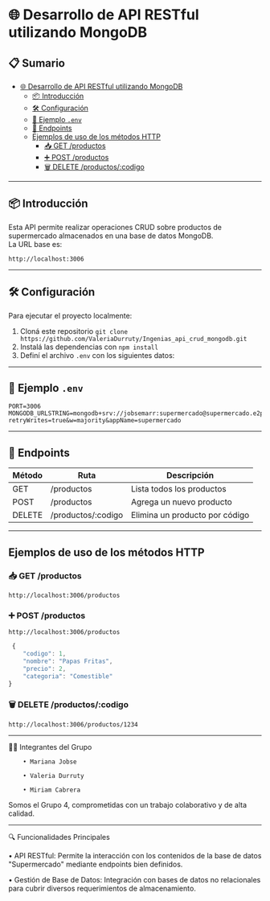 # 🌐 Desarrollo de API RESTful utilizando MongoDB

## 📋 Sumario

- [🌐 Desarrollo de API RESTful utilizando MongoDB](#-desarrollo-de-api-restful-utilizando-mongodb)
  - [📦 Introducción](#-introducción)
  - [🛠️ Configuración](#️-configuración)
  - [📁 Ejemplo `.env`](#-ejemplo-env)
  - [🔗 Endpoints](#-endpoints)
  - [Ejemplos de uso de los métodos HTTP](#ejemplos-de-uso-de-los-métodos-http)
    - [📥 GET /productos](#-get-productos)
    - [➕ POST /productos](#-post-productos)
    - [🗑️ DELETE /productos/:codigo](#️-delete-productoscodigo)

---

## 📦 Introducción

Esta API permite realizar operaciones CRUD sobre productos de supermercado almacenados en una base de datos MongoDB.  
La URL base es:

```
http://localhost:3006
```

---

## 🛠️ Configuración

Para ejecutar el proyecto localmente:

1. Cloná este repositorio `git clone https://github.com/ValeriaDurruty/Ingenias_api_crud_mongodb.git`
2. Instalá las dependencias con `npm install`
3. Definí el archivo `.env` con los siguientes datos:

---

## 📁 Ejemplo `.env`

```env
PORT=3006
MONGODB_URLSTRING=mongodb+srv://jobsemarr:supermercado@supermercado.e2pucdi.mongodb.net/?retryWrites=true&w=majority&appName=supermercado
```

---

## 🔗 Endpoints

| Método | Ruta               | Descripción                    |
| ------ | ------------------ | ------------------------------ |
| GET    | /productos         | Lista todos los productos      |
| POST   | /productos         | Agrega un nuevo producto       |
| DELETE | /productos/:codigo | Elimina un producto por código |

---

## Ejemplos de uso de los métodos HTTP

### 📥 GET /productos

```
http://localhost:3006/productos
```

### ➕ POST /productos

    http://localhost:3006/productos

```javascript
 {
    "codigo": 1,
    "nombre": "Papas Fritas",
    "precio": 2,
    "categoria": "Comestible"
}
```

### 🗑️ DELETE /productos/:codigo

    http://localhost:3006/productos/1234

---

👩‍💻 Integrantes del Grupo

        • Mariana Jobse

        • Valeria Durruty

        • Miriam Cabrera

Somos el Grupo 4, comprometidas con un trabajo colaborativo y de alta calidad.

---

🔍 Funcionalidades Principales

• API RESTful:
Permite la interacción con los contenidos de la base de datos "Supermercado" mediante endpoints bien definidos.

• Gestión de Base de Datos:
Integración con bases de datos no relacionales para cubrir diversos requerimientos de almacenamiento.
